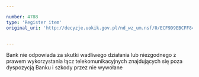 ```yaml
---

number: 4788
type: 'Register item'
original_uri: 'http://decyzje.uokik.gov.pl/nd_wz_um.nsf/0/ECF9D9EBCFF84EC8C1257B82002C5B0E?OpenDocument'


---
```


Bank nie odpowiada za skutki wadliwego działania lub niezgodnego z prawem wykorzystania łącz telekomunikacyjnych znajdujących się poza dyspozycją Banku i szkody przez nie wywołane
